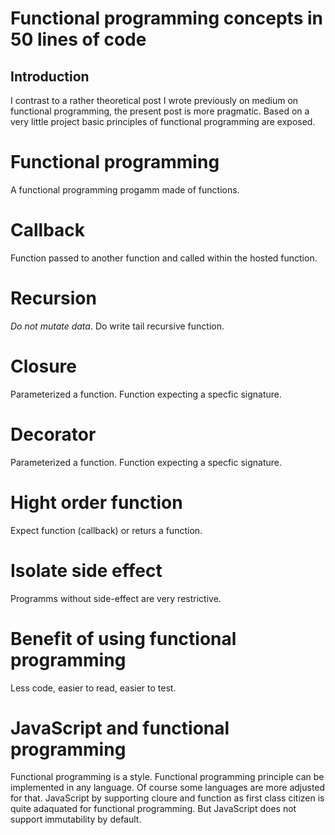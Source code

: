 # Functional programming concepts in 50 lines of code

## Introduction

I contrast to a rather theoretical post I wrote previously on medium on functional programming, the present post is more pragmatic. Based on a very little project basic principles of functional programming are exposed.

# Functional programming

A functional programming progamm made of functions.

# Callback

Function passed to another function and called within the hosted function.

# Recursion

_Do not mutate data_. Do write tail recursive function.

# Closure

Parameterized a function. Function expecting a specfic signature.

# Decorator

Parameterized a function. Function expecting a specfic signature.

# Hight order function

Expect function (callback) or returs a function.

# Isolate side effect

Programms without side-effect are very restrictive.

# Benefit of using functional programming

Less code, easier to read, easier to test.

# JavaScript and functional programming

Functional programming is a style. Functional programming principle can be implemented in any language. Of course some languages are more adjusted for that. JavaScript by supporting cloure and function as first class citizen is quite adaquated for functional programming. But JavaScript does not support immutability by default.

